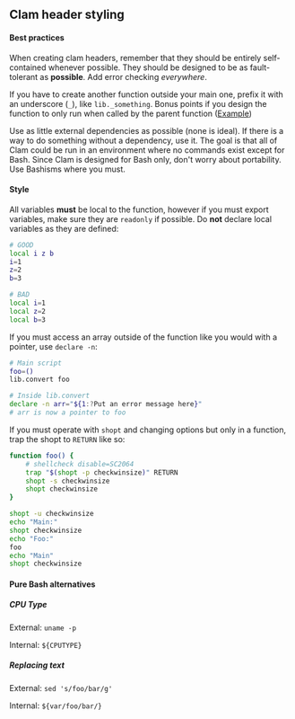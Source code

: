 ## Clam header styling

#### Best practices
When creating clam headers, remember that they should be entirely self-contained whenever possible. They should be designed to be as fault-tolerant as **possible**. Add error checking *everywhere*.

If you have to create another function outside your main one, prefix it with an underscore (`_`), like `lib._something`. Bonus points if you design the function to only run when called by the parent function ([Example](https://github.com/Henryws/clam/blob/2aa8e464315519f5d9d071fe09b70b873ec0dc17/headers/log.sh#L29))

Use as little external dependencies as possible (none is ideal). If there is a way to do something without a dependency, use it. The goal is that all of Clam could be run in an environment where no commands exist except for Bash. Since Clam is designed for Bash only, don't worry about portability. Use Bashisms where you must.

#### Style
All variables **must** be local to the function, however if you must export variables, make sure they are `readonly` if possible. Do **not** declare local variables as they are defined:
```bash
# GOOD
local i z b
i=1
z=2
b=3

# BAD
local i=1
local z=2
local b=3
```

If you must access an array outside of the function like you would with a pointer, use `declare -n`:
```bash
# Main script
foo=()
lib.convert foo

# Inside lib.convert
declare -n arr="${1:?Put an error message here}"
# arr is now a pointer to foo
```

If you must operate with `shopt` and changing options but only in a function, trap the shopt to `RETURN` like so:
```bash
function foo() {
    # shellcheck disable=SC2064
    trap "$(shopt -p checkwinsize)" RETURN
    shopt -s checkwinsize
    shopt checkwinsize
}

shopt -u checkwinsize
echo "Main:"
shopt checkwinsize
echo "Foo:"
foo
echo "Main"
shopt checkwinsize
```

#### Pure Bash alternatives

##### CPU Type
External: `uname -p`

Internal: `${CPUTYPE}`

##### Replacing text
External: `sed 's/foo/bar/g'`

Internal: `${var/foo/bar/}`

